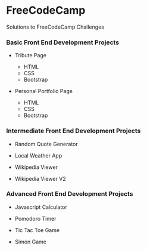 # FreeCodeCamp #
Solutions to FreeCodeCamp Challenges

### Basic Front End Development Projects ###

+ Tribute Page
  + HTML
  + CSS
  + Bootstrap

+ Personal Portfolio Page
  + HTML
  + CSS
  + Bootstrap

### Intermediate Front End Development Projects ###

+ Random Quote Generator

+ Local Weather App

+ Wikipedia Viewer

+ Wikipedia Viewer V2 

### Advanced Front End Development Projects ###

+ Javascript Calculator

+ Pomodoro Timer

+ Tic Tac Toe Game

+ Simon Game
